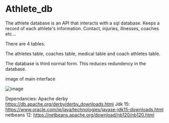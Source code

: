 # Athlete_db

The athlete database is an API that interacts with a sql database. Keeps a record of each athlete's information. Contact, injuries, illnesses, coaches etc...

There are 4 tables.

The athletes table, coaches table, medical table and coach athletes table.

The database is third normal form.
This reduces redundency in the database.


image of main interface

![image](https://user-images.githubusercontent.com/45408401/113517085-f3dd2200-9575-11eb-92c9-cda3b4077e46.png)





Dependancies:
Apache derby https://db.apache.org/derby/derby_downloads.html
Jdk 15: https://www.oracle.com/ie/java/technologies/javase-jdk15-downloads.html
netbeans 12: https://netbeans.apache.org/download/nb120/nb120.html
